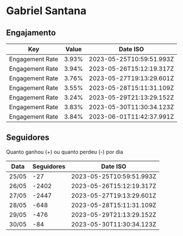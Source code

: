 # Gabriel Santana

## Engajamento

| Key             | Value | Date ISO                 |
| --------------- | ----- | ------------------------ |
| Engagement Rate | 3.93% | 2023-05-25T10:59:51.993Z |
| Engagement Rate | 3.94% | 2023-05-26T15:12:19.317Z |
| Engagement Rate | 3.76% | 2023-05-27T19:13:29.601Z |
| Engagement Rate | 3.55% | 2023-05-28T15:11:31.109Z |
| Engagement Rate | 3.24% | 2023-05-29T21:13:29.152Z |
| Engagement Rate | 3.83% | 2023-05-30T11:30:34.123Z |
| Engagement Rate | 3.84% | 2023-06-01T11:42:37.991Z |

## Seguidores

Quanto ganhou (+) ou quanto perdeu (-) por dia

| Data  | Seguidores | Date ISO                 |
| ----- | ---------- | ------------------------ |
| 25/05 | -27        | 2023-05-25T10:59:51.993Z |
| 26/05 | -2402      | 2023-05-26T15:12:19.317Z |
| 27/05 | -2447      | 2023-05-27T19:13:29.601Z |
| 28/05 | -648       | 2023-05-28T15:11:31.109Z |
| 29/05 | -476       | 2023-05-29T21:13:29.152Z |
| 30/05 | -84        | 2023-05-30T11:30:34.123Z |